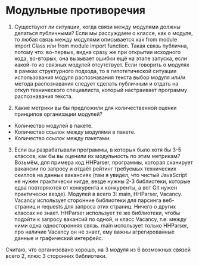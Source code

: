 # Модульные противоречия

1. Существуют ли ситуации, когда связи между модулями должны делаться публичными? Если мы рассуждаем о классе, как о модуле, то любая связь между модулями описывается как from module import Class или from module import function. Такая связь публична, потому что: во-первых, видна сразу же при открытии исходного кода, во-вторых, она вызывает ошибки ещё на этапе запуска, если какой-то из связных модулей отсутствует. Если говорить о модулях в рамках структурного подхода, то в гипотетической ситуации использования модуля распознавания текста выбор модуля или/и метода распознавания следует сделать публичным и отдать на откуп технического специалиста, который настраивает программу распознавания текста.

2. Какие метрики вы бы предложили для количественной оценки принципов организации модулей?
- Количество модулей в пакете.
- Количество ссылок между модулями в пакете.
- Количество ссылок между пакетами.

3. Если вы разрабатывали программы, в которых было хотя бы 3-5 классов, как бы вы оценили их модульность по этим метрикам?
Возьмём, для примера код HHParser, программы, которая сканирует вакансии по запросу и отдаёт рейтинг требуемых технических скиллов на данных вакансиях (там я увидел, что чистый JavaScript не нужен практически нигде, везде нужны 2-3 библиотеки, которые едва повторяются от конкурента к конкуренты, а вот Git нужен практически везде).
Модулей в всего 3: main, HHParser, Vacancy.
Vacancy использует сторонние библиотеки для парсинга веб-страниц и requests для запроса этих страниц. Ничего о других классах не знает.
HHParser использует те же библиотеки, чтобы подойти к запросу вакансий по одной, и класс Vacancy, т.е. между ними одна односторонняя связь.
main использует только HHParser, про наличие Vacancy он не знает, ему важны агрегированные данные и графический интерфейс.

Считаю, что организовано хорошо, на 3 модуля из 6 возможных связей всего 2, плюс 3 сторонних библиотеки.